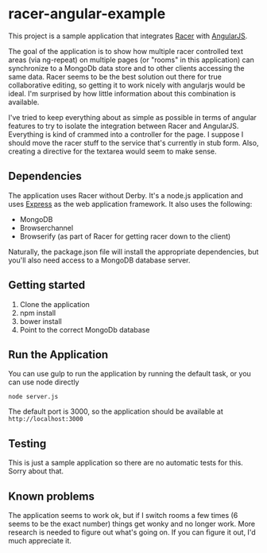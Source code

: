 # racer-angular-example

This project is a sample application that integrates [Racer](https://github.com/derbyjs/racer) with
[AngularJS](http://angularjs.org/).

The goal of the application is to show how multiple racer controlled
text areas (via ng-repeat) on multiple pages (or "rooms" in this application) can synchronize to a MongoDb data store and
to other clients accessing the same data.  Racer seems to be the best solution out there for true collaborative editing,
so getting it to work nicely with angularjs would be ideal.  I'm surprised by how little information about this
combination is available.

I've tried to keep everything about as simple as possible in terms of angular features to try to isolate the
integration between Racer and AngularJS.  Everything is kind of crammed into a controller for the page.  I suppose
I should move the racer stuff to the service that's currently in stub form.  Also, creating a directive for the
textarea would seem to make sense.

## Dependencies
The application uses Racer without Derby.  It's a node.js application and uses [Express](http://expressjs.com/) as the web
application framework.  It also uses the following:

* MongoDB
* Browserchannel
* Browserify (as part of Racer for getting racer down to the client)

Naturally, the package.json file will install the appropriate dependencies, but you'll also need access to a MongoDB
database server.

## Getting started

 1. Clone the application
 2. npm install
 3. bower install
 4. Point to the correct MongoDb database

## Run the Application

You can use gulp to run the application by running the default task, or you can use node directly

```
node server.js
```

The default port is 3000, so the application should be available at  `http://localhost:3000`

## Testing

This is just a sample application so there are no automatic tests for this.  Sorry about that.

## Known problems

The application seems to work ok, but if I switch rooms a few times (6 seems to be the exact number) things
get wonky and no longer work.  More research is needed to figure out what's going on.  If you can figure it out,
I'd much appreciate it.
